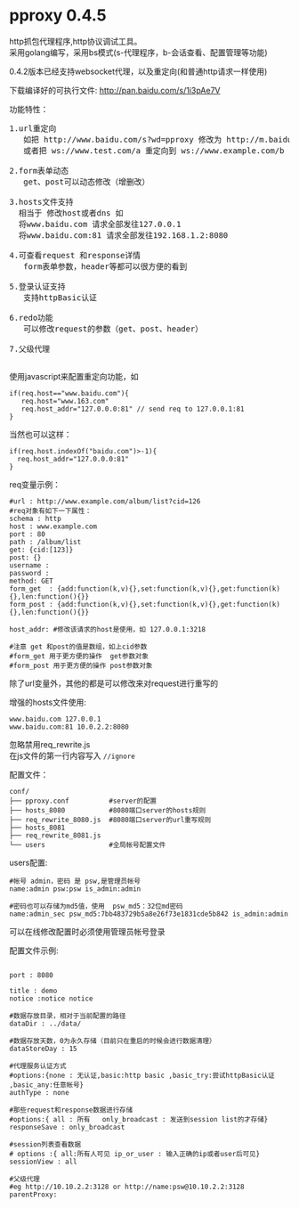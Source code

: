 pproxy 0.4.5
======
http抓包代理程序,http协议调试工具。  
采用golang编写，采用bs模式(s-代理程序，b-会话查看、配置管理等功能)  

0.4.2版本已经支持websocket代理，以及重定向(和普通http请求一样使用)  

下载编译好的可执行文件: <http://pan.baidu.com/s/1i3pAe7V>  

功能特性：
<pre>
1.url重定向
   如把 http://www.baidu.com/s?wd=pproxy 修改为 http://m.baidu.com/s?wd=pproxy
   或者把 ws://www.test.com/a 重定向到 ws://www.example.com/b
   
2.form表单动态  
   get、post可以动态修改（增删改）  
   
3.hosts文件支持
  相当于 修改host或者dns 如  
  将www.baidu.com 请求全部发往127.0.0.1  
  将www.baidu.com:81 请求全部发往192.168.1.2:8080  
  
4.可查看request 和response详情
   form表单参数，header等都可以很方便的看到
   
5.登录认证支持
   支持httpBasic认证
   
6.redo功能
   可以修改request的参数（get、post、header）

7.父级代理
  
</pre>

使用javascript来配置重定向功能，如
```
if(req.host=="www.baidu.com"){
   req.host="www.163.com"
   req.host_addr="127.0.0.0:81" // send req to 127.0.0.1:81
}
```
当然也可以这样：
```
if(req.host.indexOf("baidu.com")>-1){
  req.host_addr="127.0.0.0:81"
}
```

req变量示例：
```
#url : http://www.example.com/album/list?cid=126
#req对象有如下一下属性：
schema : http
host : www.example.com
port : 80
path : /album/list
get: {cid:[123]}
post: {}
username : 
password : 
method: GET
form_get  : {add:function(k,v){},set:function(k,v){},get:function(k){},len:function(){}} 
form_post : {add:function(k,v){},set:function(k,v){},get:function(k){},len:function(){}}

host_addr: #修改该请求的host是使用，如 127.0.0.1:3218

#注意 get 和post的值是数组，如上cid参数
#form_get 用于更方便的操作  get参数对象
#form_post 用于更方便的操作 post参数对象
```
除了url变量外，其他的都是可以修改来对request进行重写的

增强的hosts文件使用:
```
www.baidu.com 127.0.0.1
www.baidu.com:81 10.0.2.2:8080
```

忽略禁用req_rewrite.js  
在js文件的第一行内容写入 ```//ignore```


配置文件：
```
conf/
├── pproxy.conf          #server的配置
├── hosts_8080           #8080端口server的hosts规则
├── req_rewrite_8080.js  #8080端口server的url重写规则
├── hosts_8081
├── req_rewrite_8081.js
└── users                #全局帐号配置文件
```

users配置:
```
#帐号 admin，密码 是 psw,是管理员帐号
name:admin psw:psw is_admin:admin

#密码也可以存储为md5值，使用  psw_md5：32位md密码
name:admin_sec psw_md5:7bb483729b5a8e26f73e1831cde5b842 is_admin:admin
```
可以在线修改配置时必须使用管理员帐号登录

配置文件示例:
```

port : 8080

title : demo
notice :notice notice

#数据存放目录，相对于当前配置的路径
dataDir : ../data/

#数据存放天数，0为永久存储（目前只在重启的时候会进行数据清理）
dataStoreDay : 15

#代理服务认证方式
#options:{none : 无认证,basic:http basic ,basic_try:尝试httpBasic认证 ,basic_any:任意帐号}
authType : none

#那些request和response数据进行存储
#options:{ all : 所有   only_broadcast : 发送到session list的才存储}
responseSave : only_broadcast

#session列表查看数据
# options :{ all:所有人可见 ip_or_user : 输入正确的ip或者user后可见}
sessionView : all

#父级代理
#eg http://10.10.2.2:3128 or http://name:psw@10.10.2.2:3128
parentProxy:
```

